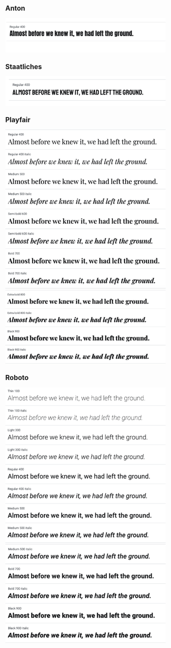 ## Anton

<img src="Images/Anton.png" alt="Anont" />

## Staatliches

<img src="Images/Staatliches.png" alt="Staatliches" />

## Playfair

<img src="Images/Playfair Display.png" alt="playfair display" />
<img src="Images/Playfair Display 2.png" alt="playfair display2" />

## Roboto

<img src="Images/Roboto 1.png" alt="roboto" />
<img src="Images/Roboto 2.png" alt="roboto2" />
